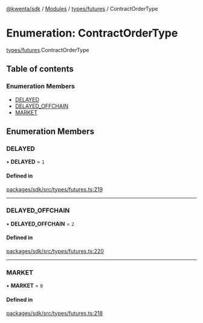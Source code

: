 [@kwenta/sdk](../README.md) / [Modules](../modules.md) / [types/futures](../modules/types_futures.md) / ContractOrderType

# Enumeration: ContractOrderType

[types/futures](../modules/types_futures.md).ContractOrderType

## Table of contents

### Enumeration Members

- [DELAYED](types_futures.ContractOrderType.md#delayed)
- [DELAYED\_OFFCHAIN](types_futures.ContractOrderType.md#delayed_offchain)
- [MARKET](types_futures.ContractOrderType.md#market)

## Enumeration Members

### DELAYED

• **DELAYED** = ``1``

#### Defined in

[packages/sdk/src/types/futures.ts:219](https://github.com/Kwenta/kwenta/blob/84039a5ef/packages/sdk/src/types/futures.ts#L219)

___

### DELAYED\_OFFCHAIN

• **DELAYED\_OFFCHAIN** = ``2``

#### Defined in

[packages/sdk/src/types/futures.ts:220](https://github.com/Kwenta/kwenta/blob/84039a5ef/packages/sdk/src/types/futures.ts#L220)

___

### MARKET

• **MARKET** = ``0``

#### Defined in

[packages/sdk/src/types/futures.ts:218](https://github.com/Kwenta/kwenta/blob/84039a5ef/packages/sdk/src/types/futures.ts#L218)
